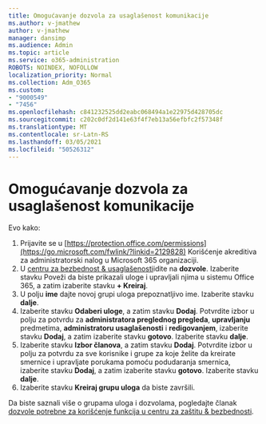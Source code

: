 ```yaml
---
title: Omogućavanje dozvola za usaglašenost komunikacije
ms.author: v-jmathew
author: v-jmathew
manager: dansimp
ms.audience: Admin
ms.topic: article
ms.service: o365-administration
ROBOTS: NOINDEX, NOFOLLOW
localization_priority: Normal
ms.collection: Adm_O365
ms.custom:
- "9000549"
- "7456"
ms.openlocfilehash: c841232525dd2eabc068494a1e22975d428705dc
ms.sourcegitcommit: c202c0df2d141e63f4f7eb13a56efbfc2f57348f
ms.translationtype: MT
ms.contentlocale: sr-Latn-RS
ms.lasthandoff: 03/05/2021
ms.locfileid: "50526312"
---
```

# <a name="enable-permissions-for-communication-compliance"></a>Omogućavanje dozvola za usaglašenost komunikacije

Evo kako:

1. Prijavite se u [https://protection.office.com/permissions](https://go.microsoft.com/fwlink/?linkid=2129828) Korišćenje akreditiva za administratorski nalog u Microsoft 365 organizaciji.
2. U [centru za bezbednost & usaglašenosti](https://go.microsoft.com/fwlink/?linkid=2101341)idite na **dozvole**. Izaberite stavku Poveži da biste prikazali uloge i upravljali njima u sistemu Office 365, a zatim izaberite stavku **\+ Kreiraj**.
3. U polju **ime** dajte novoj grupi uloga prepoznatljivo ime. Izaberite stavku **dalje**.
4. Izaberite stavku **Odaberi uloge**, a zatim stavku **Dodaj**. Potvrdite izbor u polju za potvrdu za **administratora preglednog pregleda**, **upravljanju** predmetima, **administratoru usaglašenosti** i **redigovanjem**, izaberite stavku **Dodaj**, a zatim izaberite stavku **gotovo**. Izaberite stavku **dalje**.
5. Izaberite stavku **Izbor članova**, a zatim stavku **Dodaj**. Potvrdite izbor u polju za potvrdu za sve korisnike i grupe za koje želite da kreirate smernice i upravljate porukama pomoću podudaranja smernica, izaberite stavku **Dodaj**, a zatim izaberite stavku **gotovo**. Izaberite stavku **dalje**.
6. Izaberite stavku **Kreiraj grupu uloga** da biste završili.

Da biste saznali više o grupama uloga i dozvolama, pogledajte članak [dozvole potrebne za korišćenje funkcija u centru za zaštitu & bezbednosti](https://go.microsoft.com/fwlink/?linkid=2114184).
